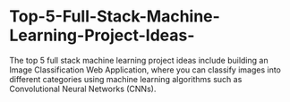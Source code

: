 # Top-5-Full-Stack-Machine-Learning-Project-Ideas-
The top 5 full stack machine learning project ideas include building an Image Classification Web Application, where you can classify images into different categories using machine learning algorithms such as Convolutional Neural Networks (CNNs). 
